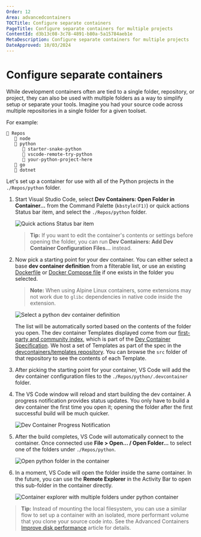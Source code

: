 ```yaml
---
Order: 12
Area: advancedcontainers
TOCTitle: Configure separate containers
PageTitle: Configure separate containers for multiple projects
ContentId: d3b13c08-3c78-4891-b80a-5a15784aeb1e
MetaDescription: Configure separate containers for multiple projects
DateApproved: 10/03/2024
---
```


# Configure separate containers

While development containers often are tied to a single folder, repository, or
project, they can also be used with multiple folders as a way to simplify setup
or separate your tools. Imagine you had your source code across multiple
repositories in a single folder for a given toolset.

For example:

```
📁 Repos
   📁 node
   📁 python
      📁 starter-snake-python
      📁 vscode-remote-try-python
      📁 your-python-project-here
   📁 go
   📁 dotnet
```

Let's set up a container for use with all of the Python projects in the
`./Repos/python` folder.

1. Start Visual Studio Code, select **Dev Containers: Open Folder in
   Container...** from the Command Palette (`kbstyle(F1)`) or quick actions
   Status bar item, and select the `./Repos/python` folder.

    ![Quick actions Status bar item](images/configure-separate-containers/remote-dev-status-bar.png)

    > **Tip:** If you want to edit the container's contents or settings before
    > opening the folder, you can run **Dev Containers: Add Dev Container
    > Configuration Files...** instead.

2. Now pick a starting point for your dev container. You can either select a
   base **dev container definition** from a filterable list, or use an existing
   [Dockerfile](https://docs.docker.com/engine/reference/builder/) or
   [Docker Compose file](https://docs.docker.com/compose/compose-file/#compose-file-structure-and-examples)
   if one exists in the folder you selected.

    > **Note:** When using Alpine Linux containers, some extensions may not work
    > due to `glibc` dependencies in native code inside the extension.

    ![Select a python dev container definition](images/configure-separate-containers/select-dev-container-def-python.png)

    The list will be automatically sorted based on the contents of the folder
    you open. The dev container Templates displayed come from our
    [first-party and community index](https://containers.dev/templates), which
    is part of the [Dev Container Specification](https://containers.dev/). We
    host a set of Templates as part of the spec in the
    [devcontainers/templates repository](https://github.com/devcontainers/templates).
    You can browse the `src` folder of that repository to see the contents of
    each Template.

3. After picking the starting point for your container, VS Code will add the dev
   container configuration files to the `./Repos/python/.devcontainer` folder.

4. The VS Code window will reload and start building the dev container. A
   progress notification provides status updates. You only have to build a dev
   container the first time you open it; opening the folder after the first
   successful build will be much quicker.

    ![Dev Container Progress Notification](images/configure-separate-containers/dev-container-progress.png)

5. After the build completes, VS Code will automatically connect to the
   container. Once connected use **File > Open... / Open Folder...** to select
   one of the folders under `./Repos/python`.

    ![Open python folder in the container](images/configure-separate-containers/open-folder-python.png)

6. In a moment, VS Code will open the folder inside the same container. In the
   future, you can use the **Remote Explorer** in the Activity Bar to open this
   sub-folder in the container directly.

    ![Container explorer with multiple folders under python container](images/configure-separate-containers/containers-explorer-python.png)

> **Tip:** Instead of mounting the local filesystem, you can use a similar flow
> to set up a container with an isolated, more performant volume that you clone
> your source code into. See the Advanced Containers
> [Improve disk performance](/remote/advancedcontainers/improve-performance.md#use-a-named-volume-for-your-entire-source-tree)
> article for details.
